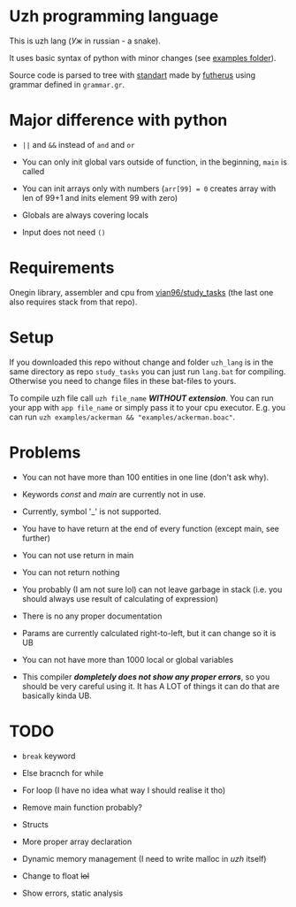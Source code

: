# Uzh programming language

This is uzh lang (_Уж_ in russian - a snake).

It uses basic syntax of python with minor changes (see [examples folder](url)).

Source code is parsed to tree with [standart](https://github.com/futherus/Language) made by [futherus](https://github.com/futherus) using grammar defined in `grammar.gr`.

# Major difference with python

- `||` and `&&` instead of `and` and `or`

- You can only init global vars outside of function, in the beginning, `main` is called

- You can init arrays only with numbers (`arr[99] = 0` creates array with len of 99+1 and inits element 99 with zero)

- Globals are always covering locals

- Input does not need `()`

# Requirements

Onegin library, assembler and cpu from [vian96/study_tasks](https://github.com/vian96/study_tasks) (the last one also requires stack from that repo).

# Setup

If you downloaded this repo without change and folder `uzh_lang` is in the same directory as repo `study_tasks` you can just run `lang.bat` for compiling. Otherwise you need to change files in these bat-files to yours. 

To compile uzh file call `uzh file_name` ***WITHOUT extension***. You can run your app with `app file_name` or simply pass it to your cpu executor. E.g. you can run `uzh examples/ackerman && "examples/ackerman.boac"`.

# Problems

- You can not have more than 100 entities in one line (don't ask why).

- Keywords _const_ and _main_ are currently not in use.

- Currently, symbol '_' is not supported.

- You have to have return at the end of every function (except main, see further)

- You can not use return in main

- You can not return nothing

- You probably (I am not sure lol) can not leave garbage in stack (i.e. you should always use result of calculating of expression)

- There is no any proper documentation

- Params are currently calculated right-to-left, but it can change so it is UB

- You can not have more than 1000 local or global variables

- This compiler ***dompletely does not show any proper errors***, so you should be very careful using it. It has A LOT of things it can do that are basically kinda UB.

# TODO

- `break` keyword

- Else bracnch for while

- For loop (I have no idea what way I should realise it tho)

- Remove main function probably?

- Structs

- More proper array declaration

- Dynamic memory management (I need to write malloc in _uzh_ itself)

- Change to float ~~lol~~

- Show errors, static analysis

